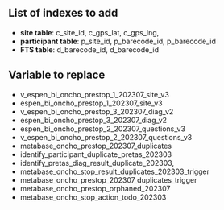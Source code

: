 ## List of indexes to add

- **site table**: c_site_id, c_gps_lat, c_gps_lng,
- **participant table**: p_site_id, p_barecode_id, p_barecode_id
- **FTS table**: d_barecode_id, d_barecode_id

## Variable to replace

- v_espen_bi_oncho_prestop_1_202307_site_v3
- espen_bi_oncho_prestop_1_202307_site_v3
- v_espen_bi_oncho_prestop_3_202307_diag_v2
- espen_bi_oncho_prestop_3_202307_diag_v2
- espen_bi_oncho_prestop_2_202307_questions_v3
- v_espen_bi_oncho_prestop_2_202307_questions_v3
- metabase_oncho_prestop_202307_duplicates
- identify_participant_duplicate_pretas_202303
- identify_pretas_diag_result_duplicate_202303,
- metabase_oncho_stop_result_duplicates_202303_trigger
- metabase_oncho_prestop_202307_duplicates_trigger
- metabase_oncho_prestop_orphaned_202307
- metabase_oncho_stop_action_todo_202303
